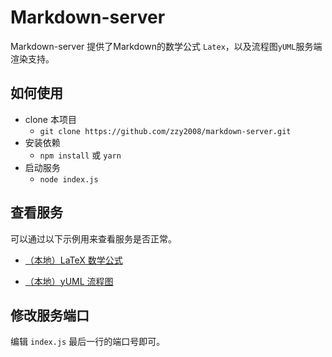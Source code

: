 # Markdown-server

Markdown-server 提供了Markdown的数学公式 `Latex`，以及流程图`yUML`服务端渲染支持。

## 如何使用

- clone 本项目
    - `git clone https://github.com/zzy2008/markdown-server.git`
- 安装依赖
    - `npm install` 或 `yarn`
- 启动服务
    - `node index.js`

## 查看服务

可以通过以下示例用来查看服务是否正常。

- [（本地）LaTeX 数学公式](http://localhost:8001/?tex=x%20%3D%20%7B-b%20%5Cpm%20%5Csqrt%7Bb%5E2-4ac%7D%20%5Cover%202a%7D.)

- [（本地）yUML 流程图](http://localhost:8001/?yuml=%2F%2F%20%7Btype%3Aactivity%7D%0A%2F%2F%20%7Bgenerate%3Atrue%7D%0A%0A(start)-%3E%3Ca%3E%5Bkettle%20empty%5D-%3E(Fill%20Kettle)-%3E%7Cb%7C%0A%3Ca%3E%5Bkettle%20full%5D-%3E%7Cb%7C-%3E(Boil%20Kettle)-%3E%7Cc%7C%0A%7Cb%7C-%3E(Add%20Tea%20Bag)-%3E(Add%20Milk)-%3E%7Cc%7C-%3E(Pour%20Water)%0A(Pour%20Water)-%3E(end))

  

## 修改服务端口

编辑 `index.js` 最后一行的端口号即可。
